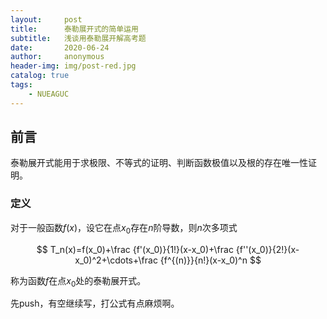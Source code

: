 ```yaml
---
layout:     post
title:      泰勒展开式的简单运用
subtitle:   浅谈用泰勒展开解高考题
date:       2020-06-24
author:     anonymous
header-img: img/post-red.jpg
catalog: true
tags:
    - NUEAGUC
---
```


<head>
    <script src="https://cdn.mathjax.org/mathjax/latest/MathJax.js?config=TeX-AMS-MML_HTMLorMML" type="text/javascript"></script>
    <script type="text/x-mathjax-config">
        MathJax.Hub.Config({
            tex2jax: {
            skipTags: ['script', 'noscript', 'style', 'textarea', 'pre'],
            inlineMath: [['$','$']]
            }
        });
    </script>
</head>

## 前言
泰勒展开式能用于求极限、不等式的证明、判断函数极值以及根的存在唯一性证明。

### 定义
对于一般函数$f(x)$，设它在点$x_0$存在$n$阶导数，则$n$次多项式

$$ T_n(x)=f(x_0)+\frac {f'(x_0)}{1!}(x-x_0)+\frac {f''(x_0)}{2!}(x-x_0)^2+\cdots+\frac {f^{(n)}}{n!}(x-x_0)^n $$

称为函数$f$在点$x_0$处的泰勒展开式。

先push，有空继续写，打公式有点麻烦啊。
